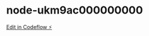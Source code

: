 # node-ukm9ac000000000

[Edit in Codeflow ⚡️](https://local.stackblitz.com:3000/~/github.com/AleksandrSl/node-ukm9ac000000000)